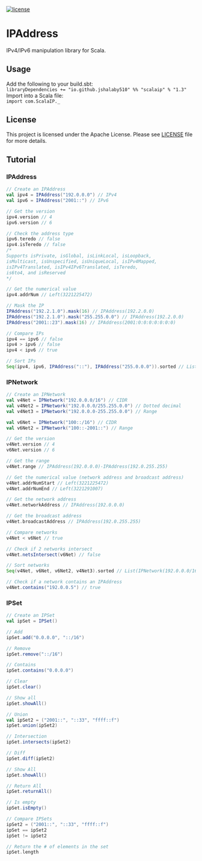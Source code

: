 [![license](https://img.shields.io/badge/license-Apache_2.0-blue.svg)](https://github.com/jshalaby510/SparkIP/blob/main/LICENSE)

# IPAddress
IPv4/IPv6 manipulation library for Scala.

## Usage
Add the following to your build.sbt:<br/>
```libraryDependencies += "io.github.jshalaby510" %% "scalaip" % "1.3"```
<br/>
Import into a Scala file:<br/>
```import com.ScalaIP._```

## License
This project is licensed under the Apache License. Please see [LICENSE](LICENSE) file for more details.

## Tutorial
### IPAddress
```scala
// Create an IPAddress
val ipv4 = IPAddress("192.0.0.0") // IPv4
val ipv6 = IPAddress("2001::") // IPv6

// Get the version
ipv4.version // 4
ipv6.version // 6

// Check the address type
ipv6.teredo // false
ipv4.isTeredo // false
/*
Supports isPrivate, isGlobal, isLinkLocal, isLoopback, 
isMulticast, isUnspecified, isUniqueLocal, isIPv4Mapped, 
isIPv4Translated, isIPv4IPv6Translated, isTeredo,
is6to4, and isReserved
*/

// Get the numerical value
ipv4.addrNum // Left(3221225472)

// Mask the IP
IPAddress("192.2.1.0").mask(16) // IPAddress(192.2.0.0)
IPAddress("192.2.1.0").mask("255.255.0.0") // IPAddress(192.2.0.0)
IPAddress("2001::23").mask(16) // IPAddress(2001:0:0:0:0:0:0:0)

// Compare IPs
ipv4 == ipv6 // false
ipv4 > ipv6 // false
ipv4 < ipv6 // true

// Sort IPs
Seq(ipv4, ipv6, IPAddress("::"), IPAddress("255.0.0.0")).sorted // List(IPAddress(192.0.0.0), IPAddress(255.0.0.0), IPAddress(::), IPAddress(2001::))
```
### IPNetwork
```scala
// Create an IPNetwork
val v4Net = IPNetwork("192.0.0.0/16") // CIDR
val v4Net2 = IPNetwork("192.0.0.0/255.255.0.0") // Dotted decimal
val v4Net3 = IPNetwork("192.0.0.0-255.255.0.0") // Range

val v6Net = IPNetwork("100::/16") // CIDR
val v6Net2 = IPNetwork("100::-2001::") // Range

// Get the version
v4Net.version // 4
v6Net.version // 6

// Get the range
v4Net.range // IPAddress(192.0.0.0)-IPAddress(192.0.255.255)

// Get the numerical value (network address and broadcast address)
v4Net.addrNumStart // Left(3221225472)
v4Net.addrNumEnd // Left(3221291007)

// Get the network address
v4Net.networkAddress // IPAddress(192.0.0.0)

// Get the broadcast address
v4Net.broadcastAddress // IPAddress(192.0.255.255)

// Compare networks
v4Net < v6Net // true

// Check if 2 networks intersect
v4Net.netsIntersect(v6Net) // false

// Sort networks
Seq(v4Net, v6Net, v6Net2, v4Net3).sorted // List(IPNetwork(192.0.0.0/16), IPNetwork(192.0.0.0-255.255.0.0), IPNetwork(100::/16), IPNetwork(100::-2001::))

// Check if a network contains an IPAddress
v4Net.contains("192.0.0.5") // true
```
### IPSet
```scala
// Create an IPSet
val ipSet = IPSet()

// Add
ipSet.add("0.0.0.0", "::/16")

// Remove
ipSet.remove("::/16")

// Contains
ipSet.contains("0.0.0.0")

// Clear
ipSet.clear()

// Show all
ipSet.showAll()

// Union
val ipSet2 = ("2001::", "::33", "ffff::f")
ipSet.union(ipSet2)

// Intersection
ipSet.intersects(ipSet2)

// Diff
ipSet.diff(ipSet2)

// Show All
ipSet.showAll()

// Return All
ipSet.returnAll()

// Is empty
ipSet.isEmpty()

// Compare IPSets
ipSet2 = ("2001::", "::33", "ffff::f")
ipSet == ipSet2
ipSet != ipSet2

// Return the # of elements in the set
ipSet.length
```